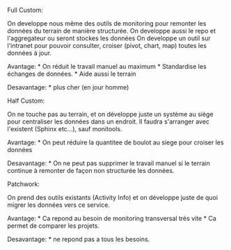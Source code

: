 Full Custom:

On developpe nous même des outils de monitoring pour remonter les données du terrain de manière structurée.
On developpe aussi le repo et l'aggregateur ou seront stockes les données
On developpe un outil sur l'intranet pour pouvoir consulter, croiser (pivot, chart, map) toutes les données à jour.

Avantage:
	* On réduit le travail manuel au maximum
	* Standardise les échanges de données.
	* Aide aussi le terrain

Desavantage:
	* plus cher (en jour homme)

Half Custom:

On ne touche pas au terrain, et on développe juste un système au siège pour centraliser les données dans un endroit.
Il faudra s'arranger avec l'existent (Sphinx etc...), sauf monitools.

Avantage:
	* On peut réduire la quantitee de boulot au siege pour croiser les données

Desavantage:
	* On ne peut pas supprimer le travail manuel si le terrain continue à remonter de façon non structurée les données.


Patchwork:

On prend des outils existants (Activity Info) et on développe juste de quoi migrer les données vers ce service.

Avantage:
	* Ca repond au besoin de monitoring transversal très vite
	* Ca permet de comparer les projets.

Desavantage:
	* ne repond pas a tous les besoins.
